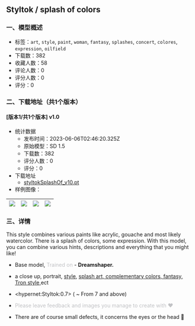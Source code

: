 ## Styltok / splash of colors
### 一、模型概述

- 标签：`art`, `style`, `paint`, `woman`, `fantasy`, `splashes`, `concert`, `colores`, `expression`, `oilfield`
- 下载数：382
- 收藏人数：58
- 评论人数：0
- 评分人数：0
- 评分：0

### 二、下载地址（共1个版本）

#### [版本1/共1个版本] v1.0

- 统计数据
  - 发布时间：2023-06-06T02:46:20.325Z
  - 原始模型：SD 1.5
  - 下载数：382
  - 评分人数：0
  - 评分：0
- 下载地址
  - [styltokSplashOf_v10.pt](https://civitai.com/api/download/models/90094)
- 样例图像：

| <img src="https://image.civitai.com/xG1nkqKTMzGDvpLrqFT7WA/852d99cc-4955-45a7-a2f4-016955d2d647/width=450/1045009.jpeg" /> | <img src="https://image.civitai.com/xG1nkqKTMzGDvpLrqFT7WA/b43723c6-c96c-4412-9907-3c69b233de0e/width=450/1044933.jpeg" /> | <img src="https://image.civitai.com/xG1nkqKTMzGDvpLrqFT7WA/feba12f9-60b8-44d1-b1db-5f97dfa6db95/width=450/1045010.jpeg" /> | <img src="https://image.civitai.com/xG1nkqKTMzGDvpLrqFT7WA/1bd17b32-5ba3-4ea1-a583-bee98f4ddf9f/width=450/1044934.jpeg" /> |
| ---- | ---- | ---- | ---- |


### 三、详情
<p>This style combines various paints like acrylic, gouache and most likely watercolor. There is a splash of colors, some expression. With this model, you can combine various hints, descriptions and everything that you might like!</p><ul><li><p>Base model, <span style="color:rgb(193, 194, 197)">Trained on</span> - <strong>Dreamshaper.</strong></p></li><li><p>a close up, portrait, <u>style</u>, <u>splash art, complementary colors, fantasy, Tron style,</u>ect</p></li><li><p>&lt;hypernet:Styltok:0.7&gt; ( ~ From 7 and above)</p></li><li><p><span style="color:rgb(193, 194, 197)">Please leave feedback and images you manage to create with ❤</span></p></li><li><p>There are of course small defects, it concerns the eyes or the head 🙏</p></li></ul>
